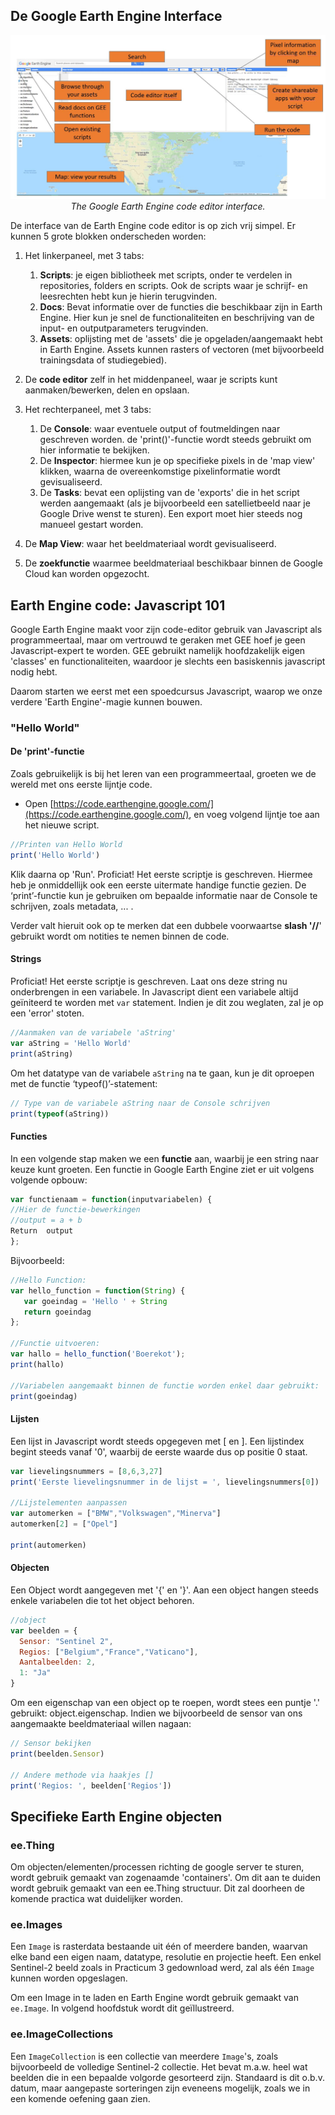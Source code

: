 
## De Google Earth Engine Interface

<p align="center">
  <img src="./images/GEE_interface.JPG" width="700">  <br>
  <em> The Google Earth Engine code editor interface. </em>
</p> 

De interface van de Earth Engine code editor is op zich vrij simpel. Er kunnen 5 grote blokken onderscheden worden:

  1. Het linkerpaneel, met 3 tabs:  
      1. **Scripts**: je eigen bibliotheek met scripts, onder te verdelen in repositories, folders en scripts. Ook de scripts waar je schrijf- en leesrechten hebt kun je hierin terugvinden.  
      2. **Docs**: Bevat informatie over de functies die beschikbaar zijn in Earth Engine. Hier kun je snel de functionaliteiten en beschrijving van de input- en outputparameters terugvinden.  
      3.  **Assets**: oplijsting met de 'assets' die je opgeladen/aangemaakt hebt in Earth Engine. Assets kunnen rasters of vectoren (met bijvoorbeeld trainingsdata of studiegebied).   
  2. De **code editor** zelf in het middenpaneel, waar je scripts kunt aanmaken/bewerken, delen en opslaan. 
  
  3. Het rechterpaneel, met 3 tabs:  
      1. De **Console**: waar eventuele output of foutmeldingen naar geschreven worden. de 'print()'-functie wordt steeds gebruikt om hier informatie te bekijken.  
      2. De **Inspector**: hiermee kun je op specifieke pixels in de 'map view' klikken, waarna de overeenkomstige pixelinformatie wordt gevisualiseerd.
      3. De **Tasks**: bevat een oplijsting van de 'exports' die in het script werden aangemaakt (als je bijvoorbeeld een satellietbeeld naar je Google Drive wenst te sturen). Een export moet hier steeds nog manueel gestart worden.

  4. De **Map View**: waar het beeldmateriaal wordt gevisualiseerd.

  5. De **zoekfunctie** waarmee beeldmateriaal beschikbaar binnen de Google Cloud kan worden opgezocht.


## Earth Engine code: Javascript 101

Google Earth Engine maakt voor zijn code-editor gebruik van Javascript als programmeertaal, maar om vertrouwd te geraken met GEE hoef je geen Javascript-expert te worden. GEE gebruikt namelijk hoofdzakelijk eigen 'classes' en functionaliteiten, waardoor je slechts een basiskennis javascript nodig hebt.  

Daarom starten we eerst met een spoedcursus Javascript, waarop we onze verdere 'Earth Engine'-magie kunnen bouwen. 

### "Hello World"

#### De 'print'-functie

Zoals gebruikelijk is bij het leren van een programmeertaal, groeten we de wereld met ons eerste lijntje code.  
  
  * Open [https://code.earthengine.google.com/](https://code.earthengine.google.com/), en voeg volgend lijntje toe aan het nieuwe script. 

```javascript
//Printen van Hello World
print('Hello World')
```
Klik daarna op 'Run'. Proficiat! Het eerste scriptje is geschreven. Hiermee heb je onmiddellijk ook een eerste uitermate handige functie gezien. De ‘print’-functie kun je gebruiken om bepaalde informatie naar de Console te schrijven, zoals metadata, ... .  

Verder valt hieruit ook op te merken dat een dubbele voorwaartse **slash '//**' gebruikt wordt om notities te nemen binnen de code.

#### Strings
Proficiat! Het eerste scriptje is geschreven. Laat ons deze string nu onderbrengen in een variabele. In Javascript dient een variabele altijd geïniteerd te worden met ```var``` statement. Indien je dit zou weglaten, zal je op een 'error' stoten.

```javascript
//Aanmaken van de variabele 'aString'
var aString = 'Hello World'
print(aString)
```

Om het datatype van de variabele ```aString``` na te gaan, kun je dit oproepen met de functie ‘typeof()’-statement:

```javascript
// Type van de variabele aString naar de Console schrijven
print(typeof(aString))
```

#### Functies
In een volgende stap maken we een **functie** aan, waarbij je een string naar keuze kunt groeten. Een functie in Google Earth Engine ziet er uit volgens volgende opbouw:

```javascript
var functienaam = function(inputvariabelen) {
//Hier de functie-bewerkingen
//output = a + b
Return  output
};
```
Bijvoorbeeld:

```javascript
//Hello Function:
var hello_function = function(String) {
   var goeindag = 'Hello ' + String
   return goeindag
};

//Functie uitvoeren:
var hallo = hello_function('Boerekot');
print(hallo)

//Variabelen aangemaakt binnen de functie worden enkel daar gebruikt:
print(goeindag)
```

#### Lijsten
Een lijst in Javascript wordt steeds opgegeven met [ en ]. Een lijstindex begint steeds vanaf '0', waarbij de eerste waarde dus op positie 0 staat.

```javascript
var lievelingsnummers = [8,6,3,27]
print('Eerste lievelingsnummer in de lijst = ', lievelingsnummers[0])

//Lijstelementen aanpassen
var automerken = ["BMW","Volkswagen","Minerva"]
automerken[2] = ["Opel"]

print(automerken)

```

#### Objecten
Een Object wordt aangegeven met '{' en '}'. Aan een object hangen steeds enkele variabelen die tot het object behoren.

```javascript
//object
var beelden = {
  Sensor: "Sentinel 2", 
  Regios: ["Belgium","France","Vaticano"],
  Aantalbeelden: 2,
  1: "Ja"
}
```

Om een eigenschap van een object op te roepen, wordt stees een puntje '.' gebruikt: object.eigenschap. Indien we bijvoorbeeld de sensor van ons aangemaakte beeldmateriaal willen nagaan:

```javascript
// Sensor bekijken
print(beelden.Sensor)

// Andere methode via haakjes []
print('Regios: ', beelden['Regios'])
```


## Specifieke Earth Engine objecten

### ee.Thing

Om objecten/elementen/processen richting de google server te sturen, wordt gebruik gemaakt van zogenaamde 'containers'. Om dit aan te duiden wordt gebruik gemaakt van een ee.Thing structuur. Dit zal doorheen de komende practica wat duidelijker worden.

### ee.Images

Een ```Image``` is rasterdata bestaande uit één of meerdere banden, waarvan elke band een eigen naam, datatype, resolutie en projectie heeft. Een enkel Sentinel-2 beeld zoals in Practicum 3 gedownload werd, zal als één ```Image``` kunnen worden opgeslagen.

Om een Image in te laden en Earth Engine wordt gebruik gemaakt van ```ee.Image```. In volgend hoofdstuk wordt dit geïllustreerd. 

### ee.ImageCollections

Een ```ImageCollection``` is een collectie van meerdere ```Image```'s, zoals bijvoorbeeld de volledige Sentinel-2 collectie. Het bevat m.a.w. heel wat beelden die in een bepaalde volgorde gesorteerd zijn. Standaard is dit o.b.v. datum, maar aangepaste sorteringen zijn eveneens mogelijk, zoals we in een komende oefening gaan zien.

